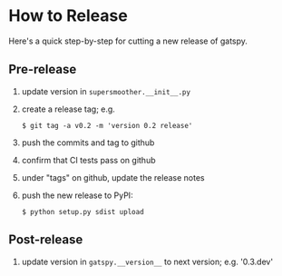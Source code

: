 # How to Release

Here's a quick step-by-step for cutting a new release of gatspy.

## Pre-release

1. update version in ``supersmoother.__init__.py``

2. create a release tag; e.g.
   ```
   $ git tag -a v0.2 -m 'version 0.2 release'
   ```

3. push the commits and tag to github

4. confirm that CI tests pass on github

5. under "tags" on github, update the release notes

6. push the new release to PyPI:
   ```
   $ python setup.py sdist upload
   ```

## Post-release

1. update version in ``gatspy.__version__`` to next version; e.g. '0.3.dev'